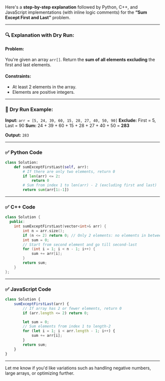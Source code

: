 Here's a **step-by-step explanation** followed by Python, C++, and JavaScript implementations (with inline logic comments) for the **“Sum Except First and Last”** problem.

---

### 🔍 **Explanation with Dry Run:**

#### Problem:

You're given an array `arr[]`. Return the **sum of all elements excluding** the first and last elements.

#### Constraints:

* At least 2 elements in the array.
* Elements are positive integers.

---

### 🧠 **Dry Run Example:**

**Input:** `arr = [5, 24, 39, 60, 15, 28, 27, 40, 50, 90]`
**Exclude:** First = 5, Last = 90
**Sum:** 24 + 39 + 60 + 15 + 28 + 27 + 40 + 50 = **283**

**Output:** `283`

---

### ✅ Python Code

```python
class Solution:
    def sumExceptFirstLast(self, arr):
        # If there are only two elements, return 0
        if len(arr) <= 2:
            return 0
        # Sum from index 1 to len(arr) - 2 (excluding first and last)
        return sum(arr[1:-1])
```

---

### ✅ C++ Code

```cpp
class Solution {
  public:
    int sumExceptFirstLast(vector<int>& arr) {
        int n = arr.size();
        if (n <= 2) return 0; // Only 2 elements: no elements in between
        int sum = 0;
        // Start from second element and go till second-last
        for (int i = 1; i < n - 1; i++) {
            sum += arr[i];
        }
        return sum;
    }
};
```

---

### ✅ JavaScript Code

```javascript
class Solution {
    sumExceptFirstLast(arr) {
        // If array has 2 or fewer elements, return 0
        if (arr.length <= 2) return 0;

        let sum = 0;
        // Sum elements from index 1 to length-2
        for (let i = 1; i < arr.length - 1; i++) {
            sum += arr[i];
        }
        return sum;
    }
}
```

---

Let me know if you'd like variations such as handling negative numbers, large arrays, or optimizing further.

